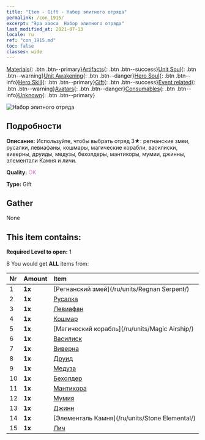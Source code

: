 ```yaml
---
title: "Item - Gift - Набор элитного отряда"
permalink: /con_1915/
excerpt: "Эра хаоса  Набор элитного отряда"
last_modified_at: 2021-07-13
locale: ru
ref: "con_1915.md"
toc: false
classes: wide
---
```

 [Materials](/ItemsRU/){: .btn .btn--primary}[Artifacts](/ItemsRU/Artifacts/){: .btn .btn--success}[Unit Soul](/ItemsRU/UnitSoul/){: .btn .btn--warning}[Unit Awakening](/ItemsRU/UnitAwakening/){: .btn .btn--danger}[Hero Soul](/ItemsRU/HeroSoul/){: .btn .btn--info}[Hero Skill](/ItemsRU/HeroSkill/){: .btn .btn--primary}[Gift](/ItemsRU/Gift/){: .btn .btn--success}[Event related](/ItemsRU/Events/){: .btn .btn--warning}[Avatars](/ItemsRU/Avatars/){: .btn .btn--danger}[Consumables](/ItemsRU/Consumables/){: .btn .btn--info}[Unknown](/ItemsRU/Unknown/){: .btn .btn--primary}

 ![Набор элитного отряда](/images/t/i_907054.png)

## Подробности
 **Описание:** Используйте, чтобы выбрать отряд 3★: регнанские змеи, русалки, левиафаны, кошмары, магические корабли, василиски, виверны, друиды, медузы, бехолдеры, мантикоры, мумии, джинны, элементали Камня и личи.

 **Quality:** <span style="color: #DA70D6">OK</span>

 **Type:** Gift

## Gather

  None

## This item contains:

 **Required Level to open:** 1

 8 You would get **ALL** items  from:

  | Nr | Amount |     Item    |
  |:---|:-------|:------------|
  | 1 |  **1x** | [Регнанский змей](/ru/units/Regnan Serpent/) |  | 
  | 2 |  **1x** | [Русалка](/ru/units/Mermaid/) |  | 
  | 3 |  **1x** | [Левиафан](/ru/units/Revyaratan/) |  | 
  | 4 |  **1x** | [Кошмар](/ru/units/Nightmare/) |  | 
  | 5 |  **1x** | [Магический корабль](/ru/units/Magic Airship/) |  | 
  | 6 |  **1x** | [Василиск](/ru/units/Basilisk/) |  | 
  | 7 |  **1x** | [Виверна](/ru/units/Wyvern/) |  | 
  | 8 |  **1x** | [Друид](/ru/units/Druid/) |  | 
  | 9 |  **1x** | [Медуза](/ru/units/Medusa/) |  | 
  | 10 |  **1x** | [Бехолдер](/ru/units/Beholder/) |  | 
  | 11 |  **1x** | [Мантикора](/ru/units/Manticore/) |  | 
  | 12 |  **1x** | [Мумия](/ru/units/Mummy/) |  | 
  | 13 |  **1x** | [Джинн](/ru/units/Genie/) |  | 
  | 14 |  **1x** | [Элементаль Камня](/ru/units/Stone Elemental/) |  | 
  | 15 |  **1x** | [Лич](/ru/units/Lich/) |  | 
